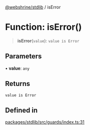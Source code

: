 [@webshrine/stdlib](../globals.md) / isError

# Function: isError()

> **isError**(`value`): `value is Error`

## Parameters

• **value**: `any`

## Returns

`value is Error`

## Defined in

[packages/stdlib/src/guards/index.ts:31](https://github.com/webshrine/webshrine/blob/0e16c5948921e0c95cce645760c4a8b0855b196b/packages/stdlib/src/guards/index.ts#L31)
